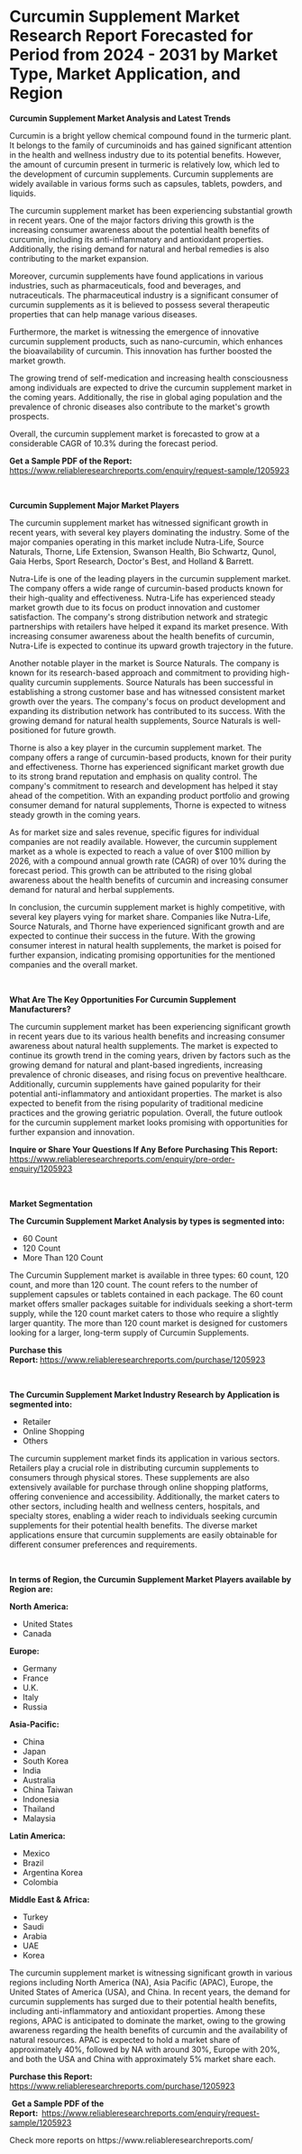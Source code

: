 <p><h1>Curcumin Supplement Market Research Report Forecasted for Period from 2024 -  2031 by Market Type, Market Application, and Region</h1></p><p><strong>Curcumin Supplement Market Analysis and Latest Trends</strong></p>
<p><p>Curcumin is a bright yellow chemical compound found in the turmeric plant. It belongs to the family of curcuminoids and has gained significant attention in the health and wellness industry due to its potential benefits. However, the amount of curcumin present in turmeric is relatively low, which led to the development of curcumin supplements. Curcumin supplements are widely available in various forms such as capsules, tablets, powders, and liquids.</p><p>The curcumin supplement market has been experiencing substantial growth in recent years. One of the major factors driving this growth is the increasing consumer awareness about the potential health benefits of curcumin, including its anti-inflammatory and antioxidant properties. Additionally, the rising demand for natural and herbal remedies is also contributing to the market expansion.</p><p>Moreover, curcumin supplements have found applications in various industries, such as pharmaceuticals, food and beverages, and nutraceuticals. The pharmaceutical industry is a significant consumer of curcumin supplements as it is believed to possess several therapeutic properties that can help manage various diseases.</p><p>Furthermore, the market is witnessing the emergence of innovative curcumin supplement products, such as nano-curcumin, which enhances the bioavailability of curcumin. This innovation has further boosted the market growth.</p><p>The growing trend of self-medication and increasing health consciousness among individuals are expected to drive the curcumin supplement market in the coming years. Additionally, the rise in global aging population and the prevalence of chronic diseases also contribute to the market's growth prospects.</p><p>Overall, the curcumin supplement market is forecasted to grow at a considerable CAGR of 10.3% during the forecast period.</p></p>
<p><strong>Get a Sample PDF of the Report:&nbsp;</strong> <a href="https://www.reliableresearchreports.com/enquiry/request-sample/1205923">https://www.reliableresearchreports.com/enquiry/request-sample/1205923</a></p>
<p>&nbsp;</p>
<p><strong>Curcumin Supplement Major Market Players</strong></p>
<p><p>The curcumin supplement market has witnessed significant growth in recent years, with several key players dominating the industry. Some of the major companies operating in this market include Nutra-Life, Source Naturals, Thorne, Life Extension, Swanson Health, Bio Schwartz, Qunol, Gaia Herbs, Sport Research, Doctor's Best, and Holland & Barrett.</p><p>Nutra-Life is one of the leading players in the curcumin supplement market. The company offers a wide range of curcumin-based products known for their high-quality and effectiveness. Nutra-Life has experienced steady market growth due to its focus on product innovation and customer satisfaction. The company's strong distribution network and strategic partnerships with retailers have helped it expand its market presence. With increasing consumer awareness about the health benefits of curcumin, Nutra-Life is expected to continue its upward growth trajectory in the future.</p><p>Another notable player in the market is Source Naturals. The company is known for its research-based approach and commitment to providing high-quality curcumin supplements. Source Naturals has been successful in establishing a strong customer base and has witnessed consistent market growth over the years. The company's focus on product development and expanding its distribution network has contributed to its success. With the growing demand for natural health supplements, Source Naturals is well-positioned for future growth.</p><p>Thorne is also a key player in the curcumin supplement market. The company offers a range of curcumin-based products, known for their purity and effectiveness. Thorne has experienced significant market growth due to its strong brand reputation and emphasis on quality control. The company's commitment to research and development has helped it stay ahead of the competition. With an expanding product portfolio and growing consumer demand for natural supplements, Thorne is expected to witness steady growth in the coming years.</p><p>As for market size and sales revenue, specific figures for individual companies are not readily available. However, the curcumin supplement market as a whole is expected to reach a value of over $100 million by 2026, with a compound annual growth rate (CAGR) of over 10% during the forecast period. This growth can be attributed to the rising global awareness about the health benefits of curcumin and increasing consumer demand for natural and herbal supplements.</p><p>In conclusion, the curcumin supplement market is highly competitive, with several key players vying for market share. Companies like Nutra-Life, Source Naturals, and Thorne have experienced significant growth and are expected to continue their success in the future. With the growing consumer interest in natural health supplements, the market is poised for further expansion, indicating promising opportunities for the mentioned companies and the overall market.</p></p>
<p>&nbsp;</p>
<p><strong>What Are The Key Opportunities For Curcumin Supplement Manufacturers?</strong></p>
<p><p>The curcumin supplement market has been experiencing significant growth in recent years due to its various health benefits and increasing consumer awareness about natural health supplements. The market is expected to continue its growth trend in the coming years, driven by factors such as the growing demand for natural and plant-based ingredients, increasing prevalence of chronic diseases, and rising focus on preventive healthcare. Additionally, curcumin supplements have gained popularity for their potential anti-inflammatory and antioxidant properties. The market is also expected to benefit from the rising popularity of traditional medicine practices and the growing geriatric population. Overall, the future outlook for the curcumin supplement market looks promising with opportunities for further expansion and innovation.</p></p>
<p><strong>Inquire or Share Your Questions If Any Before Purchasing This Report:</strong> <a href="https://www.reliableresearchreports.com/enquiry/pre-order-enquiry/1205923">https://www.reliableresearchreports.com/enquiry/pre-order-enquiry/1205923</a></p>
<p>&nbsp;</p>
<p><strong>Market Segmentation</strong></p>
<p><strong>The Curcumin Supplement Market Analysis by types is segmented into:</strong></p>
<p><ul><li>60 Count</li><li>120 Count</li><li>More Than 120 Count</li></ul></p>
<p><p>The Curcumin Supplement market is available in three types: 60 count, 120 count, and more than 120 count. The count refers to the number of supplement capsules or tablets contained in each package. The 60 count market offers smaller packages suitable for individuals seeking a short-term supply, while the 120 count market caters to those who require a slightly larger quantity. The more than 120 count market is designed for customers looking for a larger, long-term supply of Curcumin Supplements.</p></p>
<p><strong>Purchase this Report:&nbsp;</strong><a href="https://www.reliableresearchreports.com/purchase/1205923">https://www.reliableresearchreports.com/purchase/1205923</a></p>
<p>&nbsp;</p>
<p><strong>The Curcumin Supplement Market Industry Research by Application is segmented into:</strong></p>
<p><ul><li>Retailer</li><li>Online Shopping</li><li>Others</li></ul></p>
<p><p>The curcumin supplement market finds its application in various sectors. Retailers play a crucial role in distributing curcumin supplements to consumers through physical stores. These supplements are also extensively available for purchase through online shopping platforms, offering convenience and accessibility. Additionally, the market caters to other sectors, including health and wellness centers, hospitals, and specialty stores, enabling a wider reach to individuals seeking curcumin supplements for their potential health benefits. The diverse market applications ensure that curcumin supplements are easily obtainable for different consumer preferences and requirements.</p></p>
<p>&nbsp;</p>
<p><strong>In terms of Region, the Curcumin Supplement Market Players available by Region are:</strong></p>
<p>
    <p> <strong> North America: </strong>
        <ul>
            <li>United States</li>
            <li>Canada</li>
        </ul>
        </p> 
    <p> <strong> Europe: </strong>
        <ul>
            <li>Germany</li>
            <li>France</li>
            <li>U.K.</li>
            <li>Italy</li>
            <li>Russia</li>
        </ul>
        </p> 
    <p> <strong> Asia-Pacific: </strong>
        <ul>
            <li>China</li>
            <li>Japan</li>
            <li>South Korea</li>
            <li>India</li>
            <li>Australia</li>
            <li>China Taiwan</li>
            <li>Indonesia</li>
            <li>Thailand</li>
            <li>Malaysia</li>
        </ul>
        </p> 
    <p> <strong> Latin America: </strong>
        <ul>
            <li>Mexico</li>
            <li>Brazil</li>
            <li>Argentina Korea</li>
            <li>Colombia</li>
        </ul>
        </p> 
    <p> <strong> Middle East & Africa: </strong>
        <ul>
            <li>Turkey</li>
            <li>Saudi</li>
            <li>Arabia</li>
            <li>UAE</li>
            <li>Korea</li>
        </ul>
    </p>
    </p>
<p><p>The curcumin supplement market is witnessing significant growth in various regions including North America (NA), Asia Pacific (APAC), Europe, the United States of America (USA), and China. In recent years, the demand for curcumin supplements has surged due to their potential health benefits, including anti-inflammatory and antioxidant properties. Among these regions, APAC is anticipated to dominate the market, owing to the growing awareness regarding the health benefits of curcumin and the availability of natural resources. APAC is expected to hold a market share of approximately 40%, followed by NA with around 30%, Europe with 20%, and both the USA and China with approximately 5% market share each.</p></p>
<p><strong>Purchase this Report: </strong><a href="https://www.reliableresearchreports.com/purchase/1205923">https://www.reliableresearchreports.com/purchase/1205923</a></p>
<p>&nbsp;<strong>Get a Sample PDF of the Report:&nbsp;&nbsp;</strong><a href="https://www.reliableresearchreports.com/enquiry/request-sample/1205923">https://www.reliableresearchreports.com/enquiry/request-sample/1205923</a></p>
<p><strong></strong></p>
<p>Check more reports on https://www.reliableresearchreports.com/</p>